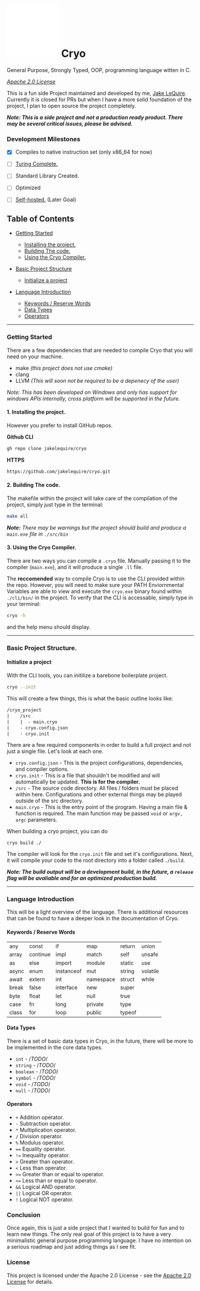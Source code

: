 # ![Logo](./assets/cryo-logo.svg) Cryo 
General Purpose, Strongly Typed, OOP, programming language witten in C.

<i>[Apache 2.0 License](#license)</i>

This is a fun side Project maintained and developed by me, [Jake LeQuire](https://github.com/jakelequire). Currently it is closed for PRs but when I have a more solid foundation of the project, I plan to open source the project completely.

___Note: This is a side project and not a production ready product. There may be several critical issues, please be advised.___

### Development Milestones


- [X] Compiles to native instruction set (only x86_64 for now)

- [ ] [Turing Complete.](https://en.wikipedia.org/wiki/Rule_110)

- [ ] Standard Library Created.

- [ ] Optimized

- [ ] [Self-hosted.](https://en.wikipedia.org/wiki/Self-hosting_(compilers)) (Later Goal)

## Table of Contents

- [Getting Started](#getting-started)
    - [Installing the project.](#1-installing-the-project)
    - [Building The code.](#2-building-the-code)
    - [Using the Cryo Compiler.](#3-using-the-cryo-compiler)
- [Basic Project Structure](#basic-project-structure)
    - [Initialize a project](#initialize-a-project)

- [Language Introduction](#language-introduction)
    - [Keywords / Reserve Words](#keywords--reserve-words)
    - [Data Types](#data-types)
    - [Operators](#operators)
---

### Getting Started
There are a few dependencies that are needed to compile Cryo that you will need on your machine.

- make _(this project does not use cmake)_
- clang
- LLVM _(This will soon not be required to be a depenecy of the user)_

_Note: This has been developed on Windows and only has support for windows APIs internally, cross platform will be supported in the future._

#### 1. Installing the project.
However you prefer to install GitHub repos.

__Github CLI__
```sh
gh repo clone jakelequire/cryo
```
__HTTPS__
```sh
https://github.com/jakelequire/cryo.git
```

#### 2. Building The code.
The makefile within the project will take care of the compilation of the project, simply just type in the terminal:
```sh
make all
```
___Note:__ There may be warnings but the project should build and produce a `main.exe` file in `./src/bin`_


#### 3. Using the Cryo Compiler.
There are two ways you can compile a `.cryo` file. Manually passing it to the compiler (`main.exe`), and it will produce a single `.ll` file.

The __reccomended__ way to compile Cryo is to use the CLI provided within the repo. However, you will need to make sure your PATH Enviornmental Variables are able to view and execute the `cryo.exe` binary found within `./cli/bin/` in the project. To verify that the CLI is accessable, simply type in your terminal:
```sh
cryo -h
```
and the help menu should display.

---

### Basic Project Structure.

#### Initialize a project
With the CLI tools, you can initilize a barebone boilerplate project.
```sh
cryo --init
```
This will create a few things, this is what the basic outline looks like:

```
/cryo_project
|    /src
|    |  - main.cryo
|    - cryo.config.json
|    - cryo.init
```

There are a few required components in order to build a full project and not just a single file. Let's look at each one.

- `cryo.config.json` - This is the project configurations, dependencies, and compiler options.
- `cryo.init` - This is a file that shouldn't be modified and will automatically be updated. __This is for the compiler.__
- `/src` - The source code directory. All files / folders must be placed within here. Configurations and other external things may be played outside of the src directory.
- `main.cryo` - This is the entry point of the program. Having a main file & function is required. The main function may be passed `void` or `argv, argc` parameters.


When building a cryo project, you can do
```
cryo build ./
```
The compiler will look for the `cryo.init` file and set it's configurations. Next, it will compile your code to the root directory into a folder called `./build`. 

___Note: The build output will be a development build, in the future, a `release` flag will be avaliable and for an optimized production build.___

---

### Language Introduction
This will be a light overview of the language. There is additional resources that can be found to have a deeper look in the documentation of Cryo.

#### Keywords / Reserve Words

|            |            |            |            |            |            |
|------------|------------|------------|------------|------------|------------|
| any        | const      | if         | map        | return     | union      |
| array      | continue   | impl       | match      | self       | unsafe     |
| as         | else       | import     | module     | static     | use        |
| async      | enum       | instanceof | mut        | string     | volatile   |
| await      | extern     | int        | namespace  | struct     | while      |
| break      | false      | interface  | new        | super      |            |
| byte       | float      | let        | null       | true       |            |
| case       | fn         | long       | private    | type       |            |
| class      | for        | loop       | public     | typeof     |            |


#### Data Types
There is a set of basic data types in Cryo, in the future, there will be more to be implemented in the core data types.

- `int` -       /*TODO*/
- `string` -    /*TODO*/
- `boolean` -   /*TODO*/
- `symbol` -    /*TODO*/
- `void` -      /*TODO*/
- `null` -      /*TODO*/


#### Operators

- `+`  Addition operator.
- `-` Subtraction operator.
- `*` Multiplication operator.
- `/` Division operator.
- `%` Modulus operator.
- `==` Equality operator.
- `!=` Inequality operator.
- `>` Greater than operator.
- `<` Less than operator.
- `>=` Greater than or equal to operator.
- `<=` Less than or equal to operator.
- `&&` Logical AND operator.
- `||` Logical OR operator.
- `!` Logical NOT operator.



### Conclusion
Once again, this is just a side project that I wanted to build for fun and to learn new things. The only real goal of this project is to have a very minimalistic general purpose programming language. I have no intention on a serious roadmap and just adding things as I see fit.




### License
This project is licensed under the Apache 2.0 License - see the [Apache 2.0 License](https://www.apache.org/licenses/LICENSE-2.0) for details.